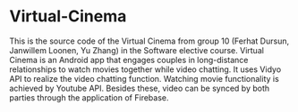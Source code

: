 # Virtual-Cinema
This is the source code of the Virtual Cinema from group 10 (Ferhat Dursun, Janwillem Loonen, Yu Zhang) in the Software elective course.  Virtual Cinema is an Android app that engages couples in long-distance relationships to watch movies together while video chatting. It uses Vidyo API to realize the video chatting function. Watching movie functionality is achieved by Youtube API. Besides these, video can be synced by both parties through the application of Firebase.
